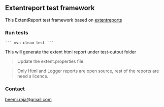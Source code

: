 ## Extentreport test framework

This ExtentReport test framework based on [extentreports](https://extentreports.com/)

### Run tests
    ``` mvn clean test ```
This will generate the extent html report under test-outout folder

> Update the extent.properties file.

> Only Html and Logger reports are open source, rest of the reports are need a licence.

### Contact
[beemi.raja@gmail.com](beemi.raja@gmail.com)